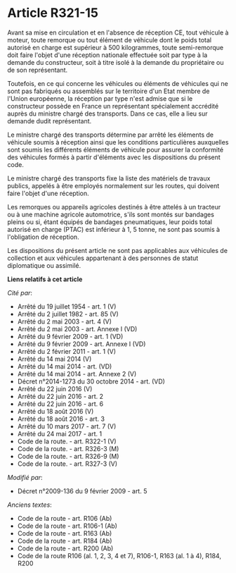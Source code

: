 # Article R321-15

Avant sa mise en circulation et en l'absence de réception CE, tout véhicule à moteur, toute remorque ou tout élément de
véhicule dont le poids total autorisé en charge est supérieur à 500 kilogrammes, toute semi-remorque doit faire l'objet d'une
réception nationale effectuée soit par type à la demande du constructeur, soit à titre isolé à la demande du propriétaire ou
de son représentant. 

Toutefois, en ce qui concerne les véhicules ou éléments de véhicules qui ne sont pas fabriqués ou assemblés sur le territoire
d'un Etat membre de l'Union européenne, la réception par type n'est admise que si le constructeur possède en France un
représentant spécialement accrédité auprès du ministre chargé des transports. Dans ce cas, elle a lieu sur demande dudit
représentant. 

Le ministre chargé des transports détermine par arrêté les éléments de véhicule soumis à réception ainsi que les conditions
particulières auxquelles sont soumis les différents éléments de véhicule pour assurer la conformité des véhicules formés à
partir d'éléments avec les dispositions du présent code. 

Le ministre chargé des transports fixe la liste des matériels de travaux publics, appelés à être employés normalement sur les
routes, qui doivent faire l'objet d'une réception. 

Les remorques ou appareils agricoles destinés à être attelés à un tracteur ou à une machine agricole automotrice, s'ils sont
montés sur bandages pleins ou si, étant équipés de bandages pneumatiques, leur poids total autorisé en charge (PTAC) est
inférieur à 1, 5 tonne, ne sont pas soumis à l'obligation de réception. 

Les dispositions du présent article ne sont pas applicables   aux véhicules de collection et aux véhicules appartenant à des
personnes de statut diplomatique ou assimilé.

**Liens relatifs à cet article**

_Cité par_:

  - Arrêté du 19 juillet 1954 - art. 1 (V)
  - Arrêté du 2 juillet 1982 - art. 85 (V)
  - Arrêté du 2 mai 2003 - art. 4 (V)
  - Arrêté du 2 mai 2003 - art. Annexe I (VD)
  - Arrêté du 9 février 2009 - art. 1 (VD)
  - Arrêté du 9 février 2009 - art. Annexe I (VD)
  - Arrêté du 2 février 2011 - art. 1 (V)
  - Arrêté du 14 mai 2014 (V)
  - Arrêté du 14 mai 2014 - art. (VD)
  - Arrêté du 14 mai 2014 - art. Annexe 2 (V)
  - Décret n°2014-1273 du 30 octobre 2014 - art. (VD)
  - Arrêté du 22 juin 2016 (V)
  - Arrêté du 22 juin 2016 - art. 2
  - Arrêté du 22 juin 2016 - art. 6
  - Arrêté du 18 août 2016 (V)
  - Arrêté du 18 août 2016 - art. 3
  - Arrêté du 10 mars 2017 - art. 7 (V)
  - Arrêté du 24 mai 2017 - art. 1
  - Code de la route. - art. R322-1 (V)
  - Code de la route. - art. R326-3 (M)
  - Code de la route. - art. R326-9 (M)
  - Code de la route. - art. R327-3 (V)

_Modifié par_:

  - Décret n°2009-136 du 9 février 2009 - art. 5

_Anciens textes_:

  - Code de la route - art. R106 (Ab)
  - Code de la route - art. R106-1 (Ab)
  - Code de la route - art. R163 (Ab)
  - Code de la route - art. R184 (Ab)
  - Code de la route - art. R200 (Ab)
  - Code de la route R106 (al. 1, 2, 3, 4 et 7), R106-1, R163 (al. 1 à 4), R184, R200
